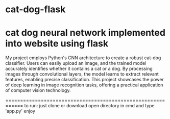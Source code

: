 # cat-dog-flask
cat dog neural network implemented into website using flask
===========================================================

My project employs Python's CNN architecture to create a robust cat-dog classifier. Users can easily upload an image, and the trained model accurately identifies whether it contains a cat or a dog. By processing images through convolutional layers, the model learns to extract relevant features, enabling precise classification. This project showcases the power of deep learning in image recognition tasks, offering a practical application of computer vision technology.

============================================================
to run:
just clone or download 
open directory in cmd
and type 'app.py'
enjoy
